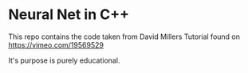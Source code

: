 # Neural Net in C++

This repo contains the code taken from David Millers Tutorial found on https://vimeo.com/19569529

It's purpose is purely educational.
